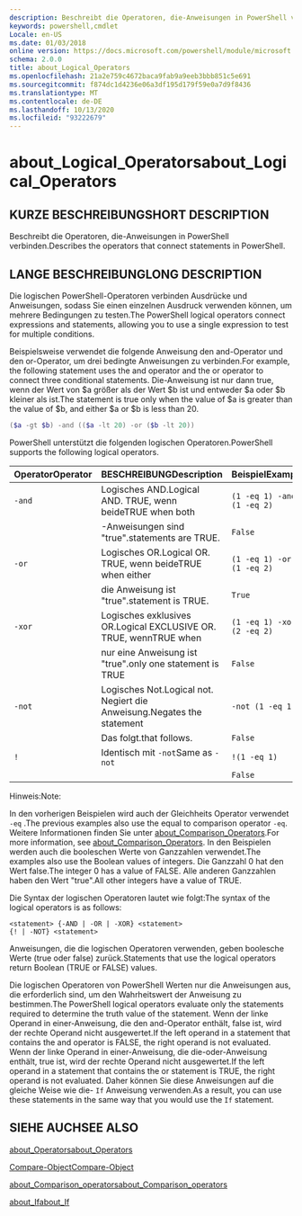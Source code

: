 ```yaml
---
description: Beschreibt die Operatoren, die-Anweisungen in PowerShell verbinden.
keywords: powershell,cmdlet
Locale: en-US
ms.date: 01/03/2018
online version: https://docs.microsoft.com/powershell/module/microsoft.powershell.core/about/about_logical_operators?view=powershell-5.1&WT.mc_id=ps-gethelp
schema: 2.0.0
title: about_Logical_Operators
ms.openlocfilehash: 21a2e759c4672baca9fab9a9eeb3bbb851c5e691
ms.sourcegitcommit: f874dc1d4236e06a3df195d179f59e0a7d9f8436
ms.translationtype: MT
ms.contentlocale: de-DE
ms.lasthandoff: 10/13/2020
ms.locfileid: "93222679"
---
```

# <a name="about_logical_operators"></a><span data-ttu-id="93c2a-104">about_Logical_Operators</span><span class="sxs-lookup"><span data-stu-id="93c2a-104">about_Logical_Operators</span></span>

## <a name="short-description"></a><span data-ttu-id="93c2a-105">KURZE BESCHREIBUNG</span><span class="sxs-lookup"><span data-stu-id="93c2a-105">SHORT DESCRIPTION</span></span>

<span data-ttu-id="93c2a-106">Beschreibt die Operatoren, die-Anweisungen in PowerShell verbinden.</span><span class="sxs-lookup"><span data-stu-id="93c2a-106">Describes the operators that connect statements in PowerShell.</span></span>

## <a name="long-description"></a><span data-ttu-id="93c2a-107">LANGE BESCHREIBUNG</span><span class="sxs-lookup"><span data-stu-id="93c2a-107">LONG DESCRIPTION</span></span>

<span data-ttu-id="93c2a-108">Die logischen PowerShell-Operatoren verbinden Ausdrücke und Anweisungen, sodass Sie einen einzelnen Ausdruck verwenden können, um mehrere Bedingungen zu testen.</span><span class="sxs-lookup"><span data-stu-id="93c2a-108">The PowerShell logical operators connect expressions and statements, allowing you to use a single expression to test for multiple conditions.</span></span>

<span data-ttu-id="93c2a-109">Beispielsweise verwendet die folgende Anweisung den and-Operator und den or-Operator, um drei bedingte Anweisungen zu verbinden.</span><span class="sxs-lookup"><span data-stu-id="93c2a-109">For example, the following statement uses the and operator and the or operator to connect three conditional statements.</span></span> <span data-ttu-id="93c2a-110">Die-Anweisung ist nur dann true, wenn der Wert von $a größer als der Wert $b ist und entweder $a oder $b kleiner als ist.</span><span class="sxs-lookup"><span data-stu-id="93c2a-110">The statement is true only when the value of $a is greater than the value of $b, and either $a or $b is less than</span></span>
20.

```powershell
($a -gt $b) -and (($a -lt 20) -or ($b -lt 20))
```

<span data-ttu-id="93c2a-111">PowerShell unterstützt die folgenden logischen Operatoren.</span><span class="sxs-lookup"><span data-stu-id="93c2a-111">PowerShell supports the following logical operators.</span></span>

|<span data-ttu-id="93c2a-112">Operator</span><span class="sxs-lookup"><span data-stu-id="93c2a-112">Operator</span></span>|<span data-ttu-id="93c2a-113">BESCHREIBUNG</span><span class="sxs-lookup"><span data-stu-id="93c2a-113">Description</span></span>                        |<span data-ttu-id="93c2a-114">Beispiel</span><span class="sxs-lookup"><span data-stu-id="93c2a-114">Example</span></span>                   |
|--------|-----------------------------------|--------------------------|
|`-and`  |<span data-ttu-id="93c2a-115">Logisches AND.</span><span class="sxs-lookup"><span data-stu-id="93c2a-115">Logical AND.</span></span> <span data-ttu-id="93c2a-116">TRUE, wenn beide</span><span class="sxs-lookup"><span data-stu-id="93c2a-116">TRUE when both</span></span>        |`(1 -eq 1) -and (1 -eq 2)`|
|        |<span data-ttu-id="93c2a-117">-Anweisungen sind "true".</span><span class="sxs-lookup"><span data-stu-id="93c2a-117">statements are TRUE.</span></span>               |`False`                   |
|`-or`   |<span data-ttu-id="93c2a-118">Logisches OR.</span><span class="sxs-lookup"><span data-stu-id="93c2a-118">Logical OR.</span></span> <span data-ttu-id="93c2a-119">TRUE, wenn beide</span><span class="sxs-lookup"><span data-stu-id="93c2a-119">TRUE when either</span></span>       |`(1 -eq 1) -or (1 -eq 2)` |
|        |<span data-ttu-id="93c2a-120">die Anweisung ist "true".</span><span class="sxs-lookup"><span data-stu-id="93c2a-120">statement is TRUE.</span></span>                 |`True`                    |
|`-xor`  |<span data-ttu-id="93c2a-121">Logisches exklusives OR.</span><span class="sxs-lookup"><span data-stu-id="93c2a-121">Logical EXCLUSIVE OR.</span></span> <span data-ttu-id="93c2a-122">TRUE, wenn</span><span class="sxs-lookup"><span data-stu-id="93c2a-122">TRUE when</span></span>    |`(1 -eq 1) -xor (2 -eq 2)`|
|        |<span data-ttu-id="93c2a-123">nur eine Anweisung ist "true".</span><span class="sxs-lookup"><span data-stu-id="93c2a-123">only one statement is TRUE</span></span>         |`False`                   |
|`-not`  |<span data-ttu-id="93c2a-124">Logisches Not.</span><span class="sxs-lookup"><span data-stu-id="93c2a-124">Logical not.</span></span> <span data-ttu-id="93c2a-125">Negiert die Anweisung.</span><span class="sxs-lookup"><span data-stu-id="93c2a-125">Negates the statement</span></span> |`-not (1 -eq 1)`          |
|        |<span data-ttu-id="93c2a-126">Das folgt.</span><span class="sxs-lookup"><span data-stu-id="93c2a-126">that follows.</span></span>                      |`False`                   |
|`!`     |<span data-ttu-id="93c2a-127">Identisch mit `-not`</span><span class="sxs-lookup"><span data-stu-id="93c2a-127">Same as `-not`</span></span>                     |`!(1 -eq 1)`              |
|        |                                   |`False`                   |

 <span data-ttu-id="93c2a-128">Hinweis:</span><span class="sxs-lookup"><span data-stu-id="93c2a-128">Note:</span></span>

<span data-ttu-id="93c2a-129">In den vorherigen Beispielen wird auch der Gleichheits Operator verwendet `-eq` .</span><span class="sxs-lookup"><span data-stu-id="93c2a-129">The previous examples also use the equal to comparison operator `-eq`.</span></span> <span data-ttu-id="93c2a-130">Weitere Informationen finden Sie unter [about_Comparison_Operators](about_Comparison_Operators.md).</span><span class="sxs-lookup"><span data-stu-id="93c2a-130">For more information, see [about_Comparison_Operators](about_Comparison_Operators.md).</span></span> <span data-ttu-id="93c2a-131">In den Beispielen werden auch die booleschen Werte von Ganzzahlen verwendet.</span><span class="sxs-lookup"><span data-stu-id="93c2a-131">The examples also use the Boolean values of integers.</span></span> <span data-ttu-id="93c2a-132">Die Ganzzahl 0 hat den Wert false.</span><span class="sxs-lookup"><span data-stu-id="93c2a-132">The integer 0 has a value of FALSE.</span></span> <span data-ttu-id="93c2a-133">Alle anderen Ganzzahlen haben den Wert "true".</span><span class="sxs-lookup"><span data-stu-id="93c2a-133">All other integers have a value of TRUE.</span></span>

<span data-ttu-id="93c2a-134">Die Syntax der logischen Operatoren lautet wie folgt:</span><span class="sxs-lookup"><span data-stu-id="93c2a-134">The syntax of the logical operators is as follows:</span></span>

```
<statement> {-AND | -OR | -XOR} <statement>
{! | -NOT} <statement>
```

<span data-ttu-id="93c2a-135">Anweisungen, die die logischen Operatoren verwenden, geben boolesche Werte (true oder false) zurück.</span><span class="sxs-lookup"><span data-stu-id="93c2a-135">Statements that use the logical operators return Boolean (TRUE or FALSE) values.</span></span>

<span data-ttu-id="93c2a-136">Die logischen Operatoren von PowerShell Werten nur die Anweisungen aus, die erforderlich sind, um den Wahrheitswert der Anweisung zu bestimmen.</span><span class="sxs-lookup"><span data-stu-id="93c2a-136">The PowerShell logical operators evaluate only the statements required to determine the truth value of the statement.</span></span> <span data-ttu-id="93c2a-137">Wenn der linke Operand in einer-Anweisung, die den and-Operator enthält, false ist, wird der rechte Operand nicht ausgewertet.</span><span class="sxs-lookup"><span data-stu-id="93c2a-137">If the left operand in a statement that contains the and operator is FALSE, the right operand is not evaluated.</span></span>
<span data-ttu-id="93c2a-138">Wenn der linke Operand in einer-Anweisung, die die-oder-Anweisung enthält, true ist, wird der rechte Operand nicht ausgewertet.</span><span class="sxs-lookup"><span data-stu-id="93c2a-138">If the left operand in a statement that contains the or statement is TRUE, the right operand is not evaluated.</span></span> <span data-ttu-id="93c2a-139">Daher können Sie diese Anweisungen auf die gleiche Weise wie die- `If` Anweisung verwenden.</span><span class="sxs-lookup"><span data-stu-id="93c2a-139">As a result, you can use these statements in the same way that you would use the `If` statement.</span></span>

## <a name="see-also"></a><span data-ttu-id="93c2a-140">SIEHE AUCH</span><span class="sxs-lookup"><span data-stu-id="93c2a-140">SEE ALSO</span></span>

[<span data-ttu-id="93c2a-141">about_Operators</span><span class="sxs-lookup"><span data-stu-id="93c2a-141">about_Operators</span></span>](about_Operators.md)

[<span data-ttu-id="93c2a-142">Compare-Object</span><span class="sxs-lookup"><span data-stu-id="93c2a-142">Compare-Object</span></span>](xref:Microsoft.PowerShell.Utility.Compare-Object)

[<span data-ttu-id="93c2a-143">about_Comparison_operators</span><span class="sxs-lookup"><span data-stu-id="93c2a-143">about_Comparison_operators</span></span>](about_Comparison_Operators.md)

[<span data-ttu-id="93c2a-144">about_If</span><span class="sxs-lookup"><span data-stu-id="93c2a-144">about_If</span></span>](about_If.md)
